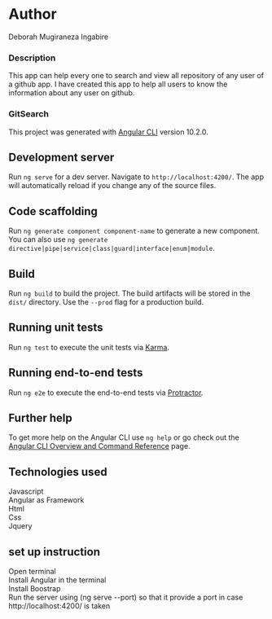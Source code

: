 # Author

Deborah Mugiraneza Ingabire

### Description

This app can help every one to search and view all repository of any user of a github app. I have created this app to help all users to know the information about any user on github. 

### GitSearch

This project was generated with [Angular CLI](https://github.com/angular/angular-cli) version 10.2.0.

## Development server

Run `ng serve` for a dev server. Navigate to `http://localhost:4200/`. The app will automatically reload if you change any of the source files.

## Code scaffolding

Run `ng generate component component-name` to generate a new component. You can also use `ng generate directive|pipe|service|class|guard|interface|enum|module`.

## Build

Run `ng build` to build the project. The build artifacts will be stored in the `dist/` directory. Use the `--prod` flag for a production build.

## Running unit tests

Run `ng test` to execute the unit tests via [Karma](https://karma-runner.github.io).

## Running end-to-end tests

Run `ng e2e` to execute the end-to-end tests via [Protractor](http://www.protractortest.org/).

## Further help

To get more help on the Angular CLI use `ng help` or go check out the [Angular CLI Overview and Command Reference](https://angular.io/cli) page.

## Technologies used
Javascript<br>
Angular as Framework<br>
Html<br>
Css<br>
Jquery<br>

## set up instruction
Open terminal<br>
Install Angular in the terminal<br>
Install Boostrap<br>
Run the server using (ng serve --port) so that it provide a port in case http://localhost:4200/ is taken<br>
